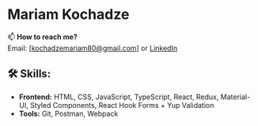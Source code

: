 
# Mariam Kochadze

📫 **How to reach me?**  
 Email: [kochadzemariam80@gmail.com] 
 or [LinkedIn](https://www.linkedin.com/in/mariam-kochadze-2b7599207/)

## 🛠️ Skills:
- **Frontend:** HTML, CSS, JavaScript, TypeScript, React, Redux, Material-UI, Styled Components, React Hook Forms + Yup Validation  
- **Tools:** Git, Postman, Webpack 
